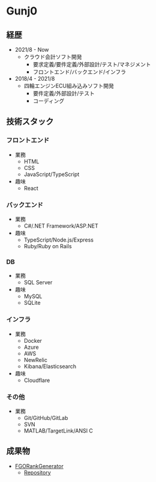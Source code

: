 # Gunj0

## 経歴

- 2021/8 - Now
  - クラウド会計ソフト開発
    - 要求定義/要件定義/外部設計/テスト/マネジメント
    - フロントエンド/バックエンド/インフラ
- 2018/4 - 2021/8
  - 四輪エンジンECU組み込みソフト開発
    - 要件定義/外部設計/テスト
    - コーディング

## 技術スタック

### フロントエンド

- 業務
  - HTML
  - CSS
  - JavaScript/TypeScript
- 趣味
  - React

### バックエンド

- 業務
  - C#/.NET Framework/ASP.NET
- 趣味
  - TypeScript/Node.js/Express
  - Ruby/Ruby on Rails

### DB

- 業務
  - SQL Server
- 趣味
  - MySQL
  - SQLite

### インフラ

- 業務
  - Docker
  - Azure
  - AWS
  - NewRelic
  - Kibana/Elasticsearch
- 趣味
  - Cloudflare

### その他

- 業務
  - Git/GitHub/GitLab
  - SVN
  - MATLAB/TargetLink/ANSI C

## 成果物

- [FGORankGenerator](https://fgorankgenerator.azurewebsites.net/)
  - [Repository](https://github.com/Gunj0/FGORankGenerator)
